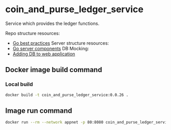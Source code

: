 # coin_and_purse_ledger_service
Service which provides the ledger functions.

Repo structure resources:
- [Go best practices](https://peter.bourgon.org/go-best-practices-2016/#repository-structure)
Server structure resources:
- [Go server components](https://medium.com/statuscode/how-i-write-go-http-services-after-seven-years-37c208122831)
DB Mocking:
- [Adding DB to web application](https://www.sohamkamani.com/blog/2017/10/18/golang-adding-database-to-web-application/)


## Docker image build command

### Local build
```Bash
docker build -t coin_and_purse_ledger_service:0.0.26 .
```

## Image run command

```Bash
docker run --rm --network appnet -p 80:8080 coin_and_purse_ledger_service:0.0.26
```
